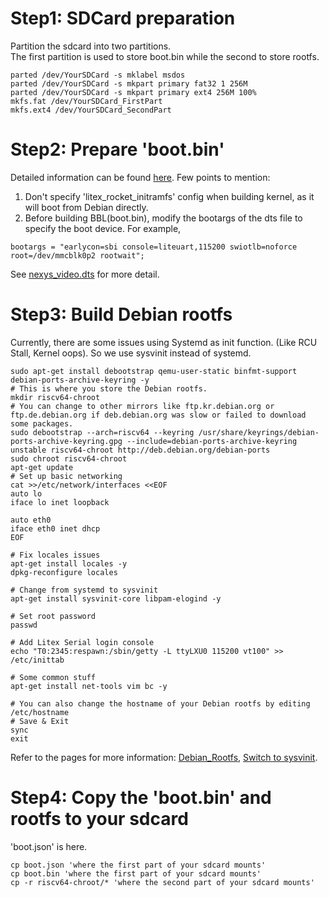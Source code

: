 # Step1: SDCard preparation
Partition the sdcard into two partitions.  
The first partition is used to store boot.bin while the second to store rootfs.  
```
parted /dev/YourSDCard -s mklabel msdos  
parted /dev/YourSDCard -s mkpart primary fat32 1 256M  
parted /dev/YourSDCard -s mkpart primary ext4 256M 100%
mkfs.fat /dev/YourSDCard_FirstPart
mkfs.ext4 /dev/YourSDCard_SecondPart
```
# Step2: Prepare 'boot.bin'
Detailed information can be found [here](https://github.com/litex-hub/linux-on-litex-rocket#building-the-software-bootbin-busybox-linux-and-bbl).
Few points to mention:
1) Don't specify 'litex_rocket_initramfs' config when building kernel, as it will boot from Debian directly.
2) Before building BBL(boot.bin), modify the bootargs of the dts file to specify the boot device. For example,
```
bootargs = "earlycon=sbi console=liteuart,115200 swiotlb=noforce root=/dev/mmcblk0p2 rootwait";

```
See [nexys_video.dts](https://github.com/tongchen126/Boot-Debian-On-Litex-Rocket/blob/main/nexys_video.dts) for more detail.

# Step3: Build Debian rootfs
Currently, there are some issues using Systemd as init function. (Like RCU Stall, Kernel oops).
So we use sysvinit instead of systemd.
```
sudo apt-get install debootstrap qemu-user-static binfmt-support debian-ports-archive-keyring -y
# This is where you store the Debian rootfs.
mkdir riscv64-chroot 
# You can change to other mirrors like ftp.kr.debian.org or ftp.de.debian.org if deb.debian.org was slow or failed to download some packages.
sudo debootstrap --arch=riscv64 --keyring /usr/share/keyrings/debian-ports-archive-keyring.gpg --include=debian-ports-archive-keyring unstable riscv64-chroot http://deb.debian.org/debian-ports
sudo chroot riscv64-chroot
apt-get update
# Set up basic networking
cat >>/etc/network/interfaces <<EOF
auto lo
iface lo inet loopback

auto eth0
iface eth0 inet dhcp
EOF

# Fix locales issues
apt-get install locales -y
dpkg-reconfigure locales

# Change from systemd to sysvinit
apt-get install sysvinit-core libpam-elogind -y

# Set root password
passwd

# Add Litex Serial login console
echo "T0:2345:respawn:/sbin/getty -L ttyLXU0 115200 vt100" >> /etc/inittab

# Some common stuff
apt-get install net-tools vim bc -y

# You can also change the hostname of your Debian rootfs by editing /etc/hostname
# Save & Exit
sync
exit
```
Refer to the pages for more information: [Debian_Rootfs](https://wiki.debian.org/RISC-V), [Switch to sysvinit](https://wiki.debian.org/Init).
# Step4: Copy the 'boot.bin' and rootfs to your sdcard
'boot.json' is here.
```
cp boot.json 'where the first part of your sdcard mounts'
cp boot.bin 'where the first part of your sdcard mounts'
cp -r riscv64-chroot/* 'where the second part of your sdcard mounts'
```

